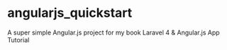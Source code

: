 angularjs_quickstart
====================

A super simple Angular.js project for my book Laravel 4 &amp; Angular.js App Tutorial
